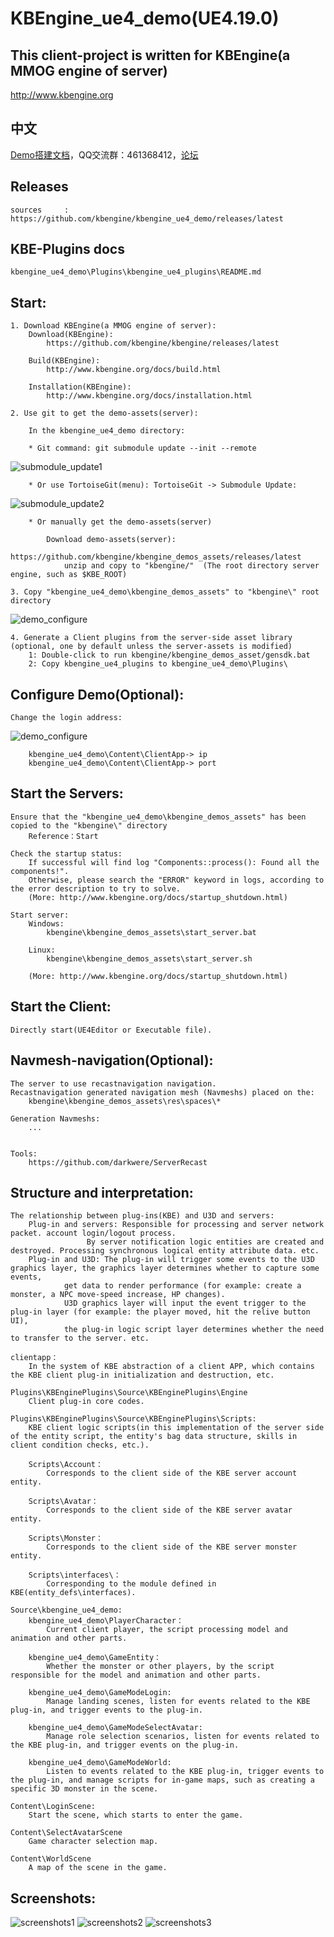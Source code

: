 KBEngine_ue4_demo(UE4.19.0)
=============

## This client-project is written for KBEngine(a MMOG engine of server)

http://www.kbengine.org

## 中文

[Demo搭建文档](https://github.com/kbengine/kbengine_ue4_demo/blob/master/README_CN.md)，QQ交流群：461368412，[论坛](http://bbs.kbengine.org)

## Releases

	sources		: https://github.com/kbengine/kbengine_ue4_demo/releases/latest


## KBE-Plugins docs

	kbengine_ue4_demo\Plugins\kbengine_ue4_plugins\README.md


## Start:

	1. Download KBEngine(a MMOG engine of server):
		Download(KBEngine):
			https://github.com/kbengine/kbengine/releases/latest

		Build(KBEngine):
			http://www.kbengine.org/docs/build.html

		Installation(KBEngine):
			http://www.kbengine.org/docs/installation.html

	2. Use git to get the demo-assets(server):

		In the kbengine_ue4_demo directory:

		* Git command: git submodule update --init --remote
![submodule_update1](http://www.kbengine.org/assets/img/screenshots/gitbash_submodule.png)

		* Or use TortoiseGit(menu): TortoiseGit -> Submodule Update:
![submodule_update2](http://www.kbengine.org/assets/img/screenshots/unity3d_plugins_submodule_update.jpg)

		* Or manually get the demo-assets(server)

			Download demo-assets(server):
				https://github.com/kbengine/kbengine_demos_assets/releases/latest
				unzip and copy to "kbengine/"  (The root directory server engine, such as $KBE_ROOT)

	3. Copy "kbengine_ue4_demo\kbengine_demos_assets" to "kbengine\" root directory
![demo_configure](http://www.kbengine.org/assets/img/screenshots/demo_copy_kbengine.jpg)


	4. Generate a Client plugins from the server-side asset library (optional, one by default unless the server-assets is modified)
		1: Double-click to run kbengine/kbengine_demos_asset/gensdk.bat
		2: Copy kbengine_ue4_plugins to kbengine_ue4_demo\Plugins\


## Configure Demo(Optional):

	Change the login address:
![demo_configure](http://www.kbengine.org/assets/img/screenshots/demo_configure_ue4.jpg)

		kbengine_ue4_demo\Content\ClientApp-> ip
		kbengine_ue4_demo\Content\ClientApp-> port


## Start the Servers:

	Ensure that the "kbengine_ue4_demo\kbengine_demos_assets" has been copied to the "kbengine\" directory
		Reference：Start

	Check the startup status:
		If successful will find log "Components::process(): Found all the components!".
		Otherwise, please search the "ERROR" keyword in logs, according to the error description to try to solve.
		(More: http://www.kbengine.org/docs/startup_shutdown.html)

	Start server:
		Windows:
			kbengine\kbengine_demos_assets\start_server.bat

		Linux:
			kbengine\kbengine_demos_assets\start_server.sh

		(More: http://www.kbengine.org/docs/startup_shutdown.html)


## Start the Client:

	Directly start(UE4Editor or Executable file).


## Navmesh-navigation(Optional):
	
	The server to use recastnavigation navigation.
	Recastnavigation generated navigation mesh (Navmeshs) placed on the:
		kbengine\kbengine_demos_assets\res\spaces\*

	Generation Navmeshs:
		...


	Tools:
		https://github.com/darkwere/ServerRecast


## Structure and interpretation:
			
	The relationship between plug-ins(KBE) and U3D and servers:
		Plug-in and servers: Responsible for processing and server network packet. account login/logout process. 
				     By server notification logic entities are created and destroyed. Processing synchronous logical entity attribute data. etc.
		Plug-in and U3D: The plug-in will trigger some events to the U3D graphics layer, the graphics layer determines whether to capture some events, 
				get data to render performance (for example: create a monster, a NPC move-speed increase, HP changes).
				U3D graphics layer will input the event trigger to the plug-in layer (for example: the player moved, hit the relive button UI), 
				the plug-in logic script layer determines whether the need to transfer to the server. etc.
				
	clientapp：
		In the system of KBE abstraction of a client APP, which contains the KBE client plug-in initialization and destruction, etc.

	Plugins\KBEnginePlugins\Source\KBEnginePlugins\Engine
		Client plug-in core codes.

	Plugins\KBEnginePlugins\Source\KBEnginePlugins\Scripts:
		KBE client logic scripts(in this implementation of the server side of the entity script, the entity's bag data structure, skills in client condition checks, etc.).

		Scripts\Account：
			Corresponds to the client side of the KBE server account entity.

		Scripts\Avatar：
			Corresponds to the client side of the KBE server avatar entity.

		Scripts\Monster：
			Corresponds to the client side of the KBE server monster entity.

		Scripts\interfaces\：
			Corresponding to the module defined in KBE(entity_defs\interfaces).

	Source\kbengine_ue4_demo:
		kbengine_ue4_demo\PlayerCharacter：
			Current client player, the script processing model and animation and other parts.

		kbengine_ue4_demo\GameEntity：
			Whether the monster or other players, by the script responsible for the model and animation and other parts.

		kbengine_ue4_demo\GameModeLogin:
			Manage landing scenes, listen for events related to the KBE plug-in, and trigger events to the plug-in.

		kbengine_ue4_demo\GameModeSelectAvatar:
			Manage role selection scenarios, listen for events related to the KBE plug-in, and trigger events on the plug-in.

		kbengine_ue4_demo\GameModeWorld:
			Listen to events related to the KBE plug-in, trigger events to the plug-in, and manage scripts for in-game maps, such as creating a specific 3D monster in the scene.

	Content\LoginScene:
		Start the scene, which starts to enter the game.

	Content\SelectAvatarScene
		Game character selection map.

	Content\WorldScene
		A map of the scene in the game.

## Screenshots:

![screenshots1](http://www.kbengine.org/assets/img/screenshots/ue4_demo1.jpg)
![screenshots2](http://www.kbengine.org/assets/img/screenshots/ue4_demo2.jpg)
![screenshots3](http://www.kbengine.org/assets/img/screenshots/ue4_demo3.jpg)
